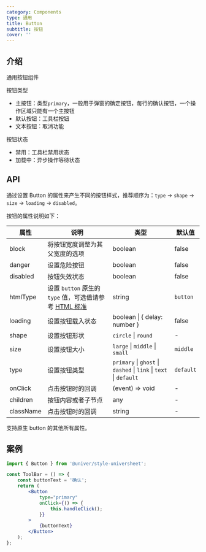 ```yaml
---
category: Components
type: 通用
title: Button
subtitle: 按钮
cover: ''
---
```


## 介绍

通用按钮组件

按钮类型

-   主按钮：类型`primary`，一般用于弹窗的确定按钮，每行的确认按钮，一个操作区域只能有一个主按钮
-   默认按钮：工具栏按钮
-   文本按钮：取消功能

按钮状态

-   禁用：工具栏禁用状态
-   加载中：异步操作等待状态

## API

通过设置 Button 的属性来产生不同的按钮样式，推荐顺序为：`type` -> `shape` -> `size` -> `loading` -> `disabled`。

按钮的属性说明如下：

| 属性      | 说明                                                                                                                                 | 类型                                                              | 默认值    |
| --------- | ------------------------------------------------------------------------------------------------------------------------------------ | ----------------------------------------------------------------- | --------- |
| block     | 将按钮宽度调整为其父宽度的选项                                                                                                       | boolean                                                           | false     |
| danger    | 设置危险按钮                                                                                                                         | boolean                                                           | false     |
| disabled  | 按钮失效状态                                                                                                                         | boolean                                                           | false     |
| htmlType  | 设置 `button` 原生的 `type` 值，可选值请参考 [HTML 标准](https://developer.mozilla.org/en-US/docs/Web/HTML/Element/button#attr-type) | string                                                            | `button`  |
| loading   | 设置按钮载入状态                                                                                                                     | boolean \| { delay: number }                                      | false     |
| shape     | 设置按钮形状                                                                                                                         | `circle` \| `round`                                               | -         |
| size      | 设置按钮大小                                                                                                                         | `large` \| `middle` \| `small`                                    | `middle`  |
| type      | 设置按钮类型                                                                                                                         | `primary` \| `ghost` \| `dashed` \| `link` \| `text` \| `default` | `default` |
| onClick   | 点击按钮时的回调                                                                                                                     | (event) => void                                                   | -         |
| children  | 按钮内容或者子节点                                                                                                                   | any                                                               | -         |
| className | 点击按钮时的回调                                                                                                                     | string                                                            | -         |

支持原生 button 的其他所有属性。

## 案例

```jsx
import { Button } from '@univer/style-universheet';

const ToolBar = () => {
    const buttonText = '确认';
    return (
        <Button
            type="primary"
            onClick={() => {
                this.handleClick();
            }}
        >
            {buttonText}
        </Button>
    );
};
```
